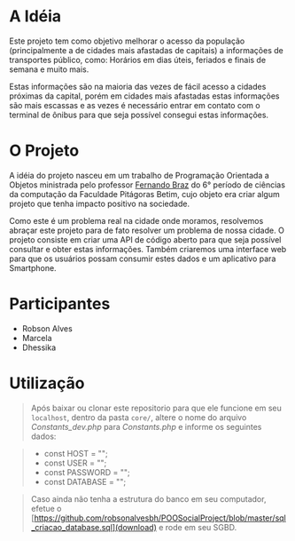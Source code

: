 # A Idéia

Este projeto tem como objetivo melhorar o acesso da população (principalmente a de cidades mais afastadas de capitais) a informações de transportes público, como: Horários em dias úteis, feriados e finais de semana e muito mais.

Estas informações são na maioria das vezes de fácil acesso a cidades próximas da capital, porém em cidades mais afastadas estas informações são mais escassas e as vezes é necessário entrar em contato com o terminal de ônibus para que seja possível consegui estas informações.

# O Projeto

A idéia do projeto nasceu em um trabalho de Programação Orientada a Objetos ministrada pelo professor [Fernando Braz](https://github.com/fernandoafb) do 6° período de ciências da computação da Faculdade Pitágoras Betim, cujo objeto era criar algum projeto que tenha impacto positivo na sociedade.

Como este é um problema real na cidade onde moramos, resolvemos abraçar este projeto para de fato resolver um problema de nossa cidade. O projeto consiste em criar uma API de código aberto para que seja possível consultar e obter estas informações. Também criaremos uma interface web para que os usuários possam consumir estes dados e um aplicativo para Smartphone.

# Participantes

* Robson Alves
* Marcela 
* Dhessika

# Utilização

> Após baixar ou clonar este repositorio para que ele funcione em seu `localhost`, dentro da pasta `core/`, altere o nome do arquivo *Constants_dev.php* para *Constants.php* e informe os seguintes dados:

> *	const HOST 		= "";
> *	const USER 		= "";
> *	const PASSWORD = "";
> *	const DATABASE = "";

> Caso ainda não tenha a estrutura do banco em seu computador, efetue o [https://github.com/robsonalvesbh/POOSocialProject/blob/master/sql_criacao_database.sql](download) e rode em seu SGBD.
